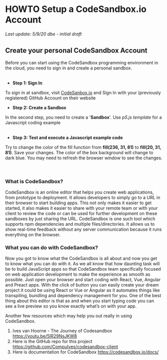 # **HOWTO Setup a CodeSandbox.io Account**
###### Last update: 5/9/20 dbe - initial draft

## Create your personal CodeSandbox Account

Before you can start using the CodeSandbox programming environment in the cloud, you need to sign in and create a personal sandbox.  
</br>

- **Step 1: Sign In**

To sign in at sandbox, visit [CodeSanbox.io](https://codesandbox.io/signin) and Sign In with your (previously registered) GitHub Account on their website
</br>

- **Step 2: Create a Sandbox**

In the second step, you need to create a '**Sandbox**'. Use *p5.js template* for a Javascript coding example  
</br>

- **Step 3: Test and execute a Javascript example code**

Try to change the color of the fill function from **fill(236, 31, 81)** to **fill(20, 31, 81)**. Save your changes. The color of the box background will change to dark blue. You may need to refresh the browser window to see the changes.
</br>
</br>
</br>
  
### What is CodeSandbox?
CodeSandbox is an online editor that helps you create web applications, from prototype to deployment. It allows developers to simply go to a URL in their browser to start building apps. This not only makes it easier to get started, it also makes it easier to share with your remote team or with your client to review the code or can be used for further development on these sandboxes by just sharing the URL. CodeSandbox is one such tool which supports npm dependencies and multiple files/directories. It allows us to show real-time feedback without any server communication because it runs everything on the browser.
</br>

### What you can do with CodeSandbox?
Now you got to know what the CodeSandbox is all about and now you get to know what you can do with it. As we all know that how daunting task will be to build JavaScript apps so that CodeSandbox team specifically focused on web application development to make the experience as smooth as possible. Just open your browser and start coding with React, Vue, Angular and Preact apps. With the click of button you can easily create your dream project it could be using React or Vue or Angular as it automates things like transpiling, bundling and dependency management for you. One of the best thing about this editor is that as and when you start typing code you can see a live preview so you know exactly what’s on with your app.
</br>

Another few resources which may help you out really in using CodeSandbox.
1. Ives van Hoorne - The Journey of Codesandbox https://youtu.be/5lR29NsJKW8
2. Here is the GitHub repo for this project https://github.com/CompuIves/codesandbox-client
3. Here is documentation for CodeSandbox https://codesandbox.io/docs/

